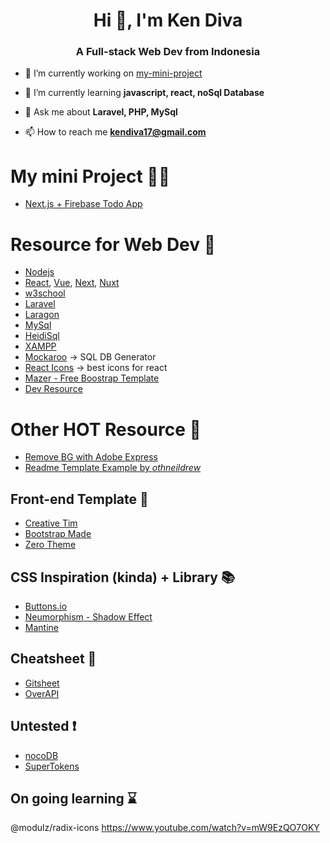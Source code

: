 <h1 align="center">Hi 👋, I'm Ken Diva</h1>
<h3 align="center">A Full-stack Web Dev from Indonesia</h3>

- 🔭 I’m currently working on [my-mini-project](-)

- 🌱 I’m currently learning **javascript, react, noSql Database**

- 💬 Ask me about **Laravel, PHP, MySql**

- 📫 How to reach me **kendiva17@gmail.com**

<!---
ken-diva/ken-diva is a ✨ special ✨ repository because its `README.md` (this file) appears on your GitHub profile.
You can click the Preview link to take a look at your changes.
--->

# My mini Project 🧑‍🚀

- [Next.js + Firebase Todo App](https://nextfire-todo-kendiva.vercel.app/)

# Resource for Web Dev 💪

- [Nodejs](https://nodejs.org/en/)
- [React](https://reactjs.org/), [Vue](https://vuejs.org/), [Next](https://nextjs.org/), [Nuxt](https://nuxtjs.org/)
- [w3school](https://www.w3schools.com/)
- [Laravel](https://laravel.com/)
- [Laragon](https://laragon.org/)
- [MySql](https://www.mysql.com/)
- [HeidiSql](https://www.heidisql.com/)
- [XAMPP](https://www.apachefriends.org/)
- [Mockaroo](https://www.mockaroo.com/) -> SQL DB Generator
- [React Icons](https://react-icons.github.io/react-icons) -> best icons for react
- [Mazer - Free Boostrap Template](https://github.com/zuramai/mazer)
- [Dev Resource](https://devresourc.es/)

# Other HOT Resource 🦾

- [Remove BG with Adobe Express](https://www.adobe.com/express/feature/image/remove-background)
- [Readme Template Example by *othneildrew*](https://github.com/othneildrew/Best-README-Template#readme-top)

## Front-end Template 🚐

- [Creative Tim](https://www.creative-tim.com/)
- [Bootstrap Made](https://bootstrapmade.com/)
- [Zero Theme](https://www.zerotheme.com/)

## CSS Inspiration (kinda) + Library 📚

- [Buttons.io](https://cssbuttons.io/)
- [Neumorphism - Shadow Effect](https://neumorphism.io)
- [Mantine](https://mantine.dev/)

## Cheatsheet 🔖
 
- [Gitsheet](https://gitsheet.wtf/)
- [OverAPI](https://overapi.com/)

## Untested ❗

- [nocoDB](https://nocodb.com/)
- [SuperTokens](https://supertokens.com/)

## On going learning ⌛

@modulz/radix-icons
https://www.youtube.com/watch?v=mW9EzQO7OKY
